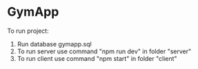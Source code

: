# GymApp
To run project:
1. Run database gymapp.sql
2. To run server use command "npm run dev" in folder "server"
3. To run client use command "npm start" in folder "client"
